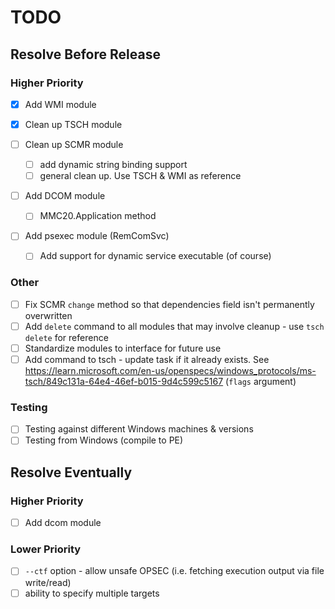 # TODO

## Resolve Before Release

### Higher Priority
- [X] Add WMI module
- [X] Clean up TSCH module

- [ ] Clean up SCMR module 
  - [ ] add dynamic string binding support
  - [ ] general clean up. Use TSCH & WMI as reference

- [ ] Add DCOM module
  - [ ] MMC20.Application method

- [ ] Add psexec module (RemComSvc)
  - [ ] Add support for dynamic service executable (of course)

### Other
- [ ] Fix SCMR `change` method so that dependencies field isn't permanently overwritten
- [ ] Add `delete` command to all modules that may involve cleanup - use `tsch delete` for reference
- [ ] Standardize modules to interface for future use
- [ ] Add command to tsch - update task if it already exists. See https://learn.microsoft.com/en-us/openspecs/windows_protocols/ms-tsch/849c131a-64e4-46ef-b015-9d4c599c5167 (`flags` argument)

### Testing
- [ ] Testing against different Windows machines & versions
- [ ] Testing from Windows (compile to PE)

## Resolve Eventually

### Higher Priority
- [ ] Add dcom module

### Lower Priority
- [ ] `--ctf` option - allow unsafe OPSEC (i.e. fetching execution output via file write/read)
- [ ] ability to specify multiple targets